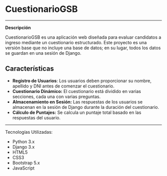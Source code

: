# CuestionarioGSB
---
**Descripción**

CuestionarioGSB es una aplicación web diseñada para evaluar candidatos a ingreso mediante un cuestionario estructurado. Este proyecto es una versión base que no incluye una base de datos; en su lugar, todos los datos se guardan en una sesión de Django.

## Características
* **Registro de Usuarios**: Los usuarios deben proporcionar su nombre, apellido y DNI antes de comenzar el cuestionario.
* **Cuestionario Dinámico:** El cuestionario está dividido en varias secciones, cada una con varias preguntas.
* **Almacenamiento en Sesión:** Las respuestas de los usuarios se almacenan en la sesión de Django durante la duración del cuestionario.
* **Cálculo de Puntajes:** Se calcula un puntaje total basado en las respuestas del usuario.

___
Tecnologías Utilizadas:

* Python 3.x
* Django 3.x
* HTML5
* CSS3
* Bootstrap 5.x
* JavaScript
